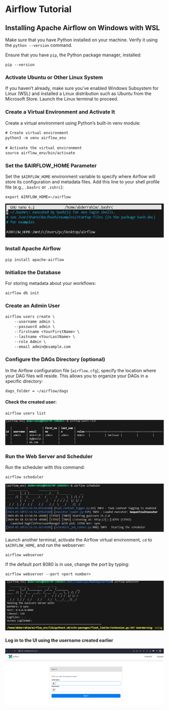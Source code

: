 
# Airflow Tutorial
## Installing Apache Airflow on Windows with WSL

Make sure that you have Python installed on your machine. Verify it using the `python --version` command.

Ensure that you have `pip`, the Python package manager, installed:
```
pip --version
```

### Activate Ubuntu or Other Linux System

If you haven’t already, make sure you’ve enabled Windows Subsystem for Linux (WSL) and installed a Linux distribution such as Ubuntu from the Microsoft Store. Launch the Linux terminal to proceed.

### Create a Virtual Environment and Activate It

Create a virtual environment using Python’s built-in venv module:
```
# Create virtual environment
python3 -m venv airflow_env

# Activate the virtual environment
source airflow_env/bin/activate
```

### Set the $AIRFLOW_HOME Parameter

Set the `$AIRFLOW_HOME` environment variable to specify where Airflow will store its configuration and metadata files. Add this line to your shell profile file (e.g., `.bashrc` or `.zshrc`):
```
export AIRFLOW_HOME=~/airflow
```
![text](imageairflowhome.png)


### Install Apache Airflow

```
pip install apache-airflow
```

### Initialize the Database

For storing metadata about your workflows:
```
airflow db init
```

### Create an Admin User

```
airflow users create \
    --username admin \
    --password admin \
    --firstname <YourFirstName> \
    --lastname <YourLastName> \
    --role Admin \
    --email admin@example.com
```

### Configure the DAGs Directory (optional)

In the Airflow configuration file (`airflow.cfg`), specify the location where your DAG files will reside. This allows you to organize your DAGs in a specific directory:
```
dags_folder = ~/airflow/dags
```

#### Check the created user:

```
airflow users list
```
![text](imagecheckuser.png)
### Run the Web Server and Scheduler

Run the scheduler with this command:
```
airflow scheduler
```
![text](image.png)


Launch another terminal, activate the Airflow virtual environment, `cd` to `$AIRFLOW_HOME`, and run the webserver:
```
airflow webserver
```

If the default port 8080 is in use, change the port by typing:
```
airflow webserver --port <port number>
```
![text](image-1.png)

#### Log in to the UI using the username created earlier

![Login Screenshot](imagelogin.png)